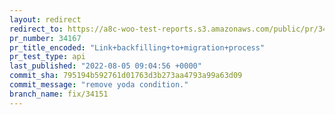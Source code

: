 ```yaml
---
layout: redirect
redirect_to: https://a8c-woo-test-reports.s3.amazonaws.com/public/pr/34167/api/index.html
pr_number: 34167
pr_title_encoded: "Link+backfilling+to+migration+process"
pr_test_type: api
last_published: "2022-08-05 09:04:56 +0000"
commit_sha: 795194b592761d01763d3b273aa4793a99a63d09
commit_message: "remove yoda condition."
branch_name: fix/34151
---
```

